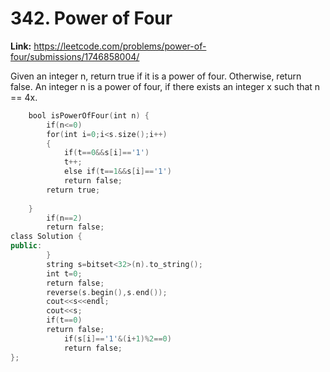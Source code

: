 # 342. Power of Four

**Link:** https://leetcode.com/problems/power-of-four/submissions/1746858004/

Given an integer n, return true if it is a power of four. Otherwise, return false. An integer n is a power of four, if there exists an integer x such that n == 4x.

```cpp
    bool isPowerOfFour(int n) {
        if(n<=0)
        for(int i=0;i<s.size();i++)
        {
            if(t==0&&s[i]=='1')
            t++;
            else if(t==1&&s[i]=='1')
            return false;
        return true;
        
    }
        if(n==2)
        return false;
class Solution {
public:
        }
        string s=bitset<32>(n).to_string();
        int t=0;
        return false;
        reverse(s.begin(),s.end());
        cout<<s<<endl;
        cout<<s;
        if(t==0)
        return false;
            if(s[i]=='1'&(i+1)%2==0)
            return false;
};
```
